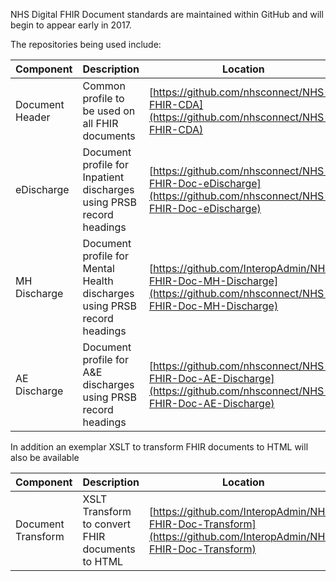NHS Digital FHIR Document standards are maintained within GitHub and will begin to appear early in 2017.

The repositories being used include:

| Component  | Description | Location |
| ------------- | ------------- | ------------- | 
| Document Header  | Common profile to be used on all FHIR documents | [https://github.com/nhsconnect/NHS-FHIR-CDA](https://github.com/nhsconnect/NHS-FHIR-CDA) |
| eDischarge  | Document profile for Inpatient discharges using PRSB record headings  | [https://github.com/nhsconnect/NHS-FHIR-Doc-eDischarge](https://github.com/nhsconnect/NHS-FHIR-Doc-eDischarge) |
| MH Discharge  | Document profile for Mental Health discharges using PRSB record headings   | [https://github.com/InteropAdmin/NHS-FHIR-Doc-MH-Discharge](https://github.com/nhsconnect/NHS-FHIR-Doc-MH-Discharge) |
| AE Discharge  | Document profile for A&E discharges using PRSB record headings   | [https://github.com/nhsconnect/NHS-FHIR-Doc-AE-Discharge](https://github.com/nhsconnect/NHS-FHIR-Doc-AE-Discharge) |

In addition an exemplar XSLT to transform FHIR documents to HTML will also be available

| Component  | Description | Location |
| ------------- | ------------- | ------------- | 
| Document Transform| XSLT Transform to convert FHIR documents to HTML | [https://github.com/InteropAdmin/NHS-FHIR-Doc-Transform](https://github.com/InteropAdmin/NHS-FHIR-Doc-Transform) |
